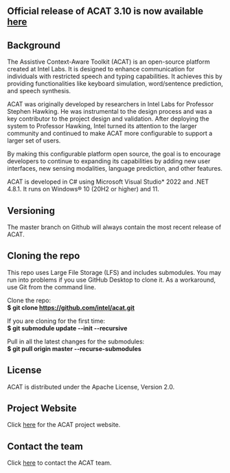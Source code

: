## Official release of ACAT 3.10 is now available [here](https://github.com/intel/acat/releases)

## Background
The Assistive Context-Aware Toolkit (ACAT) is an open-source platform created at Intel Labs. It is designed to enhance communication for individuals with restricted speech and typing capabilities. It achieves this by providing functionalities like keyboard simulation, word/sentence prediction, and speech synthesis.

ACAT was originally developed by researchers in Intel Labs for Professor Stephen Hawking. He was instrumental to the design process and was a key contributor to the project design and validation. After deploying the system to Professor Hawking, Intel turned its attention to the larger community and continued to make ACAT more configurable to support a larger set of users.

By making this configurable platform open source, the goal is to encourage developers  to continue to expanding its capabilities by adding new user interfaces, new sensing modalities, language prediction, and other features.

ACAT is developed in C# using Microsoft Visual Studio* 2022 and .NET 4.8.1. It runs on Windows® 10 (20H2 or higher) and 11.

## Versioning
The master branch on Github will always contain the most recent release of ACAT.

## Cloning the repo
This repo uses Large File Storage (LFS) and includes submodules. You may run into problems if you use GitHub Desktop to clone it. As a workaround, use Git from the command line.

Clone the repo:  
**$ git clone https://github.com/intel/acat.git**

If you are cloning for the first time:  
**$ git submodule update --init --recursive**

Pull in all the latest changes for the submodules:  
**$ git pull origin master --recurse-submodules**

## License
ACAT is distributed under the Apache License, Version 2.0.

## Project Website
Click [here](https://www.intel.com/content/www/us/en/developer/tools/open/acat/overview.html) for the ACAT project website.

## Contact the team
Click <a href="mailto:ACAT@intel.com">here</a> to contact the ACAT team.

